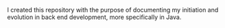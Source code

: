 I created this repository with the purpose of documenting my initiation and evolution in back end development, more specifically in Java.
